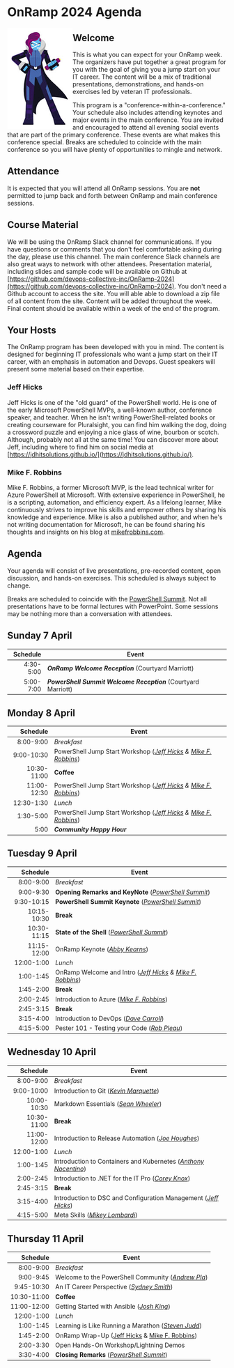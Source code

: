 # OnRamp 2024 Agenda

<img src="images/PowerShell-transparent-thumb.jpg" alt="Ms. PowerShell" halign="left" align="left">

## Welcome

This is what you can expect for your OnRamp week.  The organizers have put together a great program for you with the goal of giving you a jump start on your IT career. The content will be a mix of traditional presentations, demonstrations, and hands-on exercises led by veteran IT professionals.

This program is a "conference-within-a-conference." Your schedule also includes attending keynotes and major events in the main conference. You are invited and encouraged to attend all evening social events that are part of the primary conference. These events are what makes this conference special. Breaks are scheduled to coincide with the main conference so you will have plenty of opportunities to mingle and network.

## Attendance

It is expected that you will attend all OnRamp sessions.
You are __not__ permitted to jump back and forth between OnRamp and main conference sessions.

## Course Material

We will be using the OnRamp Slack channel for communications.
If you have questions or comments that you don't feel comfortable asking during the day, please use this channel.
The main conference Slack channels are also great ways to network with other attendees.
Presentation material, including slides and sample code will be available on Github at [https://github.com/devops-collective-inc/OnRamp-2024](https://github.com/devops-collective-inc/OnRamp-2024).
You don't need a Github account to access the site.
You will able able to download a zip file of all content from the site.
Content will be added throughout the week. Final content should be available within a week of the end of the program.

## Your Hosts

The OnRamp program has been developed with you in mind. The content is designed for beginning IT professionals who want a jump start on their IT career, with an emphasis in automation and Devops. Guest speakers will present some material based on their expertise.

### Jeff Hicks

Jeff Hicks is one of the "old guard" of the PowerShell world.
He is one of the early Microsoft PowerShell MVPs, a well-known author, conference speaker, and teacher. When he isn't writing PowerShell-related books or creating courseware for Pluralsight, you can find him walking the dog, doing a crossword puzzle and enjoying a nice glass of wine, bourbon or scotch.
Although, probably not all at the same time! You can discover more about Jeff, including where to find him on social media at [https://jdhitsolutions.github.io/](https://jdhitsolutions.github.io/).

### Mike F. Robbins

Mike F. Robbins, a former Microsoft MVP, is the lead technical writer for Azure PowerShell at Microsoft. With extensive experience in PowerShell, he is a scripting, automation, and efficiency expert. As a lifelong learner, Mike continuously strives to improve his skills and empower others by sharing his knowledge and experience. Mike is also a published author, and when he's not writing documentation for Microsoft, he can be found sharing his thoughts and insights on his blog at [mikefrobbins.com](https://mikefrobbins.com/).

## Agenda

Your agenda will consist of live presentations, pre-recorded content, open discussion, and hands-on exercises. This scheduled is always subject to change.

Breaks are scheduled to coincide with the [PowerShell Summit].
Not all presentations have to be formal lectures with PowerPoint.
Some sessions may be nothing more than a conversation with attendees.

## Sunday 7 April

| Schedule | Event |
|------:|------|
| 4:30-5:00 | __*OnRamp Welcome Reception*__ (Courtyard Marriott) |
| 5:00-7:00 | __*PowerShell Summit Welcome Reception*__ (Courtyard Marriott) |

## Monday 8 April

| Schedule | Event |
|------:|------|
| 8:00-9:00 | *Breakfast* |
| 9:00-10:30 | PowerShell Jump Start Workshop (*[Jeff Hicks] & [Mike F. Robbins]*) |
| 10:30-11:00 | __Coffee__ |
| 11:00-12:30 | PowerShell Jump Start Workshop (*[Jeff Hicks] & [Mike F. Robbins]*) |
| 12:30-1:30 | *Lunch*|
| 1:30-5:00 | PowerShell Jump Start Workshop (*[Jeff Hicks] & [Mike F. Robbins]*) |
| 5:00 | *__Community Happy Hour__* |

## Tuesday 9 April

|Schedule | Event |
|------:|------|
| 8:00-9:00 | *Breakfast* |
| 9:00-9:30 | __Opening Remarks and KeyNote__ (*[PowerShell Summit]*) |
| 9:30-10:15 | __PowerShell Summit Keynote__ (*[PowerShell Summit]*) |
| 10:15-10:30 | __Break__ |
| 10:30-11:15 | __State of the Shell__ (*[PowerShell Summit]*) |
| 11:15-12:00 | OnRamp Keynote (*[Abby Kearns]*) |
| 12:00-1:00 | *Lunch*|
| 1:00-1:45 | OnRamp Welcome and Intro (*[Jeff Hicks] & [Mike F. Robbins]*) |
| 1:45-2:00 | __Break__ |
| 2:00-2:45 |  Introduction to Azure (*[Mike F. Robbins]*) |
| 2:45-3:15 | __Break__ |
| 3:15-4:00 | Introduction to DevOps (*[Dave Carroll]*) |
| 4:15-5:00 | Pester 101 - Testing your Code (*[Rob Pleau]*)|

## Wednesday 10 April

|Schedule | Event |
|------:|------|
| 8:00-9:00 | *Breakfast* |
| 9:00-10:00 | Introduction to Git (*[Kevin Marquette]*) |
| 10:00-10:30 | Markdown Essentials (*[Sean Wheeler]*)|
| 10:30-11:00 | __Break__ |
| 11:00-12:00 | Introduction to Release Automation (*[Joe Houghes]*) |
| 12:00-1:00 | *Lunch*|
| 1:00-1:45 | Introduction to Containers and Kubernetes (*[Anthony Nocentino]*) |
| 2:00-2:45 |Introduction to .NET for the IT Pro (*[Corey Knox]*) |
| 2:45-3:15 | __Break__ |
| 3:15-4:00 | Introduction to DSC and Configuration Management (*[Jeff Hicks]*) |
| 4:15-5:00 | Meta Skills (*[Mikey Lombardi]*) |

## Thursday 11 April

|Schedule | Event |
|------:|------|
| 8:00-9:00 | *Breakfast* |
| 9:00-9:45 | Welcome to the PowerShell Community (*[Andrew Pla]*) |
| 9:45-10:30 | An IT Career Perspective (*[Sydney Smith]*) |
| 10:30-11:00 | __Coffee__ |
| 11:00-12:00 | Getting Started with Ansible (*[Josh King]*) |
| 12:00-1:00 | *Lunch* |
| 1:00-1:45 | Learning is Like Running a Marathon (*[Steven Judd]*) |
| 1:45-2:00 | OnRamp Wrap-Up ([Jeff Hicks] & [Mike F. Robbins])|
| 2:00-3:30 | Open Hands-On Workshop/Lightning Demos |
| 3:30-4:00 | __Closing Remarks__ (*[PowerShell Summit]*) |

[Anthony Nocentino]: https://669d22bc694a43e5b33e39b05ceb8de9.sessionize.com/speaker/899e826c-0f27-48e4-a88a-2c9270b07087
[Jeff Hicks]: https://jdhitsolutions.github.io
[Mikey Lombardi]: https://669d22bc694a43e5b33e39b05ceb8de9.sessionize.com/speaker/3f56677a-391f-4ea2-b11c-2bbad67448e4
[Kevin Marquette]: https://669d22bc694a43e5b33e39b05ceb8de9.sessionize.com/speaker/19064acb-e62c-4196-8227-8b1801fe8f99
[Mike F. Robbins]: https://mikefrobbins.com
[Andrew Pla]: https://669d22bc694a43e5b33e39b05ceb8de9.sessionize.com/speaker/4b7cd0d3-338f-4fac-b568-2f7d6574fd8f
[Rob Pleau]:https://669d22bc694a43e5b33e39b05ceb8de9.sessionize.com/speaker/ad98edf5-cbd7-42e1-b544-0345a36e94cb
[Sydney Smith]: https://669d22bc694a43e5b33e39b05ceb8de9.sessionize.com/speaker/771a7bc0-c739-44f5-b119-1ec4ffa961da
[Dave Carroll]:https://669d22bc694a43e5b33e39b05ceb8de9.sessionize.com/speaker/be9d832d-7ba7-4fbf-ae22-3ce5e30fc228
[Joe Houghes]: https://669d22bc694a43e5b33e39b05ceb8de9.sessionize.com/speaker/5a075a9b-b1bc-4318-b66e-68d2712849d1
[Josh King]: https://sessionize.com/windos
[Steven Judd]: https://669d22bc694a43e5b33e39b05ceb8de9.sessionize.com/speaker/f2fc61c6-9544-46d4-8edd-e1e963be1421
[Sean Wheeler]: https://github.com/sdwheeler
[Corey Knox]: https://669d22bc694a43e5b33e39b05ceb8de9.sessionize.com/speaker/34e22f63-2f05-4bc2-9bf9-13e66f5d9be8
[Abby Kearns]: https://www.linkedin.com/in/abbykearns/
[PowerShell Summit]: https://powershellsummit.org/schedule
